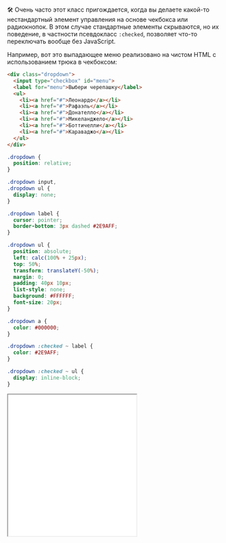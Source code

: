 🛠 Очень часто этот класс пригождается, когда вы делаете какой-то нестандартный элемент управления на основе чекбокса или радиокнопок. В этом случае стандартные элементы скрываются, но их поведение, в частности псевдокласс `:checked`, позволяет что-то переключать вообще без JavaScript.

Например, вот это выпадающее меню реализовано на чистом HTML с использованием трюка в чекбоксом:

```html
<div class="dropdown">
  <input type="checkbox" id="menu">
  <label for="menu">Выбери черепашку</label>
  <ul>
    <li><a href="#">Леонардо</a></li>
    <li><a href="#">Рафаэль</a></li>
    <li><a href="#">Донателло</a></li>
    <li><a href="#">Микеланджело</a></li>
    <li><a href="#">Боттичелли</a></li>
    <li><a href="#">Караваджо</a></li>
  </ul>
</div>
```

```css
.dropdown {
  position: relative;
}

.dropdown input,
.dropdown ul {
  display: none;
}

.dropdown label {
  cursor: pointer;
  border-bottom: 3px dashed #2E9AFF;
}

.dropdown ul {
  position: absolute;
  left: calc(100% + 25px);
  top: 50%;
  transform: translateY(-50%);
  margin: 0;
  padding: 40px 10px;
  list-style: none;
  background: #FFFFFF;
  font-size: 20px;
}

.dropdown a {
  color: #000000;
}

.dropdown :checked ~ label {
  color: #2E9AFF;
}

.dropdown :checked ~ ul {
  display: inline-block;
}
```

<iframe title="Выпадающее меню" src="../demos/choose/" height="330"></iframe>
